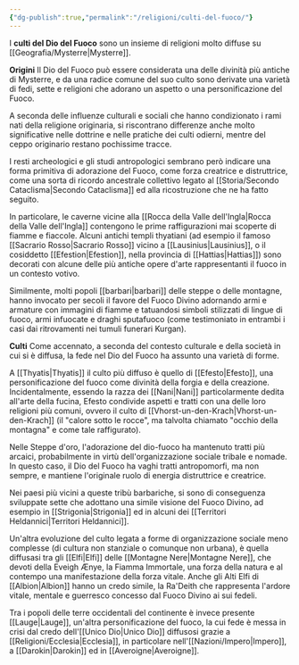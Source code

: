 ```yaml
---
{"dg-publish":true,"permalink":"/religioni/culti-del-fuoco/"}
---
```


 I **culti del Dio del Fuoco** sono un insieme di religioni molto diffuse su [[Geografia/Mysterre\|Mysterre]]. 

**Origini**
 Il Dio del Fuoco può essere considerata una delle divinità più antiche di Mysterre, e da una radice comune del suo culto sono derivate una varietà di fedi, sette e religioni che adorano un aspetto o una personificazione del Fuoco. 
 
 A seconda delle influenze culturali e sociali che hanno condizionato i rami nati della religione originaria, si riscontrano differenze anche molto significative nelle dottrine e nelle pratiche dei culti odierni, mentre del ceppo originario restano pochissime tracce.
 
 I resti archeologici e gli studi antropologici sembrano però indicare una forma primitiva di adorazione del Fuoco, come forza creatrice e distruttrice, come una sorta di ricordo ancestrale collettivo legato al [[Storia/Secondo Cataclisma\|Secondo Cataclisma]] ed alla ricostruzione che ne ha fatto seguito.
 
 In particolare, le caverne vicine alla [[Rocca della Valle dell'Ingla\|Rocca della Valle dell'Ingla]] contengono le prime raffigurazioni mai scoperte di fiamme e fiaccole. Alcuni antichi templi thyatiani (ad esempio il famoso [[Sacrario Rosso\|Sacrario Rosso]] vicino a [[Lausinius\|Lausinius]], o il cosiddetto [[Efestion\|Efestion]], nella provincia di [[Hattias\|Hattias]]) sono decorati con alcune delle più antiche opere d'arte rappresentanti il fuoco in un contesto votivo. 
 
 Similmente, molti popoli [[barbari\|barbari]] delle steppe o delle montagne, hanno invocato per secoli il favore del Fuoco Divino adornando armi e armature con immagini di fiamme e tatuandosi simboli stilizzati di lingue di fuoco, armi infuocate e draghi sputafuoco (come testimoniato in entrambi i casi dai ritrovamenti nei tumuli funerari Kurgan). 

**Culti**
 Come accennato, a seconda del contesto culturale e della società in cui si è diffusa, la fede nel Dio del Fuoco ha assunto una varietà di forme.
  
 A [[Thyatis\|Thyatis]] il culto più diffuso è quello di [[Efesto\|Efesto]], una personificazione del fuoco come divinità della forgia e della creazione. Incidentalmente, essendo la razza dei [[Nani\|Nani]] particolarmente dedita all'arte della fucina, Efesto condivide aspetti e tratti con una delle loro religioni più comuni, ovvero il culto di [[Vhorst-un-den-Krach\|Vhorst-un-den-Krach]] (il "calore sotto le rocce", ma talvolta chiamato "occhio della montagna" e come tale raffigurato). 
 
 Nelle Steppe d'oro, l'adorazione del dio-fuoco ha mantenuto tratti più arcaici, probabilmente in virtù dell'organizzazione sociale tribale e nomade. In questo caso, il Dio del Fuoco ha vaghi tratti antropomorfi, ma non sempre, e mantiene l'originale ruolo di energia distruttrice e creatrice. 
 
 Nei paesi più vicini a queste tribù barbariche, si sono di conseguenza sviluppate sette che adottano una simile visione del Fuoco Divino, ad esempio in [[Strigonia\|Strigonia]] ed in alcuni dei [[Territori Heldannici\|Territori Heldannici]]. 
 
 Un'altra evoluzione del culto legata a forme di organizzazione sociale meno complesse (di cultura non stanziale o comunque non urbana), è quella diffusasi tra gli [[Elfi\|Elfi]] delle [[Montagne Nere\|Montagne Nere]], che devoti della Eveigh Ænye, la Fiamma Immortale, una forza della natura e al contempo una manifestazione della forza vitale. Anche gli Alti Elfi di [[Albion\|Albion]] hanno un credo simile, la Ra'Deith che rappresenta l'ardore vitale, mentale e guerresco concesso dal Fuoco Divino ai sui fedeli. 
 
 Tra i popoli delle terre occidentali del continente è invece presente [[Lauge\|Lauge]], un'altra personificazione del fuoco, la cui fede è messa in crisi dal credo dell'[[Unico Dio\|Unico Dio]] diffusosi grazie a [[Religioni/Ecclesia\|Ecclesia]], in particolare nell'[[Nazioni/Impero\|Impero]], a [[Darokin\|Darokin]] ed in [[Averoigne\|Averoigne]]. 


 

 